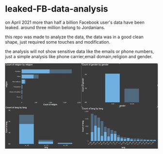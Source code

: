 # leaked-FB-data-analysis
on April 2021 more than half a billion Facebook user's data have been leaked.
around three million belong to Jordanians.

this repo was made to analyze the data, the data was in a good clean shape, just required some touches and modification.

the analysis will not show sensitive data like the emails or phone numbers, just a simple analysis like phone carrier,email domain,religion and gender.

![Model](https://github.com/MohamedSuwan/leaked-FB-data-analysis/blob/main/Jordan%20FB%20power%20BI%20visuals.png?raw=true)
